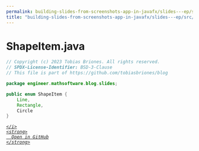 ```yaml
---
permalink: building-slides-from-screenshots-app-in-javafx/slides---ep/src/main/java/engineer/mathsoftware/blog/slides/ShapeItem.java.html
title: "building-slides-from-screenshots-app-in-javafx/slides---ep/src/main/java/engineer/mathsoftware/blog/slides/ShapeItem.java"
---
```


# ShapeItem.java
```java
// Copyright (c) 2023 Tobias Briones. All rights reserved.
// SPDX-License-Identifier: BSD-3-Clause
// This file is part of https://github.com/tobiasbriones/blog

package engineer.mathsoftware.blog.slides;

public enum ShapeItem {
    Line,
    Rectangle,
    Circle
}

```
<div class="social open-gh-btn my-4">
  <a class="btn btn-github" href="https://github.com/tobiasbriones/test-blog-deploy/tree/main/swe/dev/java/javafx/drawing/productivity/building-slides-from-screenshots-app-in-javafx/slides---ep/src/main/java/engineer/mathsoftware/blog/slides/ShapeItem.java" target="_blank">
    <i class="fab fa-github">
      
    </i>
    <strong>
      Open in GitHub
    </strong>
  </a>
</div>